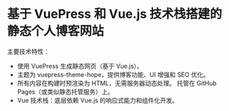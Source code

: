 # 基于 VuePress 和 Vue.js 技术栈搭建的静态个人博客网站

主要技术特性：

- 使用 VuePress 生成静态网页（基于 Vue.js）。
- 主题为 vuepress-theme-hope，提供博客功能、UI 增强和 SEO 优化。
- 所有内容在构建时预渲染为 HTML，无需服务器动态处理。
  托管在 GitHub Pages（或类似静态托管服务）上。
- Vue 技术栈：底层依赖 Vue.js 的响应式能力和组件化开发。
